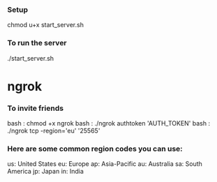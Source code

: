 ### Setup
chmod u+x start_server.sh

### To run the server 
./start_server.sh

# ngrok

### To invite friends
bash : chmod +x ngrok
bash : ./ngrok authtoken 'AUTH_TOKEN'
bash : ./ngrok tcp -region='eu' '25565'

### Here are some common region codes you can use:
us: United States
eu: Europe
ap: Asia-Pacific
au: Australia
sa: South America
jp: Japan
in: India
